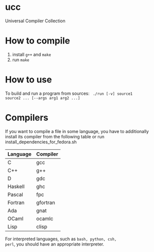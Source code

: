# ucc
Universal Compiler Collection

# How to compile
1) install <code>g++</code> and <code>make</code>
2) run <code>make</code>

# How to use
To build and run a program from sources:
<code> ./run [-v] source1 source2 ... [--args arg1 arg2 ...]</code>

# Compilers
If you want to compile a file in some language, you have to additionally install its compiler from the following table or run install_dependencies_for_fedora.sh

| Language | Compiler |
| -------- | -------- |
| C        | gcc      |
| C++      | g++      |
| D        | gdc      |
| Haskell  | ghc      |
| Pascal   | fpc      |
| Fortran  | gfortran |
| Ada      | gnat     |
| OCaml    | ocamlc   |
| Lisp     | clisp    |

For interpreted languages, such as <code>bash, python, csh, perl</code>, you should have an appropriate interpreter.
